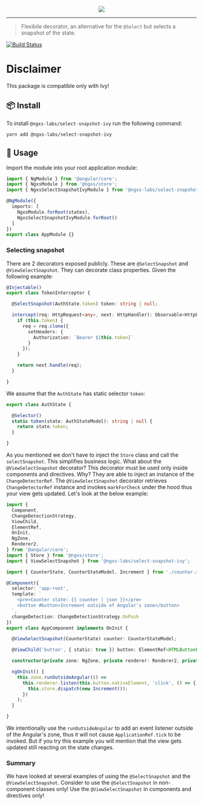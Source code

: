 <p align="center">
  <img src="https://raw.githubusercontent.com/ngxs-labs/emitter/master/docs/assets/logo.png">
</p>

---

> Flexibile decorator, an alternative for the `@Select` but selects a snapshot of the state.

[![Build Status](https://travis-ci.org/ngxs-labs/select-snapshot-ivy.svg?branch=master)](https://travis-ci.org/ngxs-labs/select-snapshot-ivy)

# Disclaimer

This package is compatible only with Ivy!

## 📦 Install

To install `@ngxs-labs/select-snapshot-ivy` run the following command:

```console
yarn add @ngxs-labs/select-snapshot-ivy
```

## 🔨 Usage

Import the module into your root application module:

```typescript
import { NgModule } from '@angular/core';
import { NgxsModule } from '@ngxs/store';
import { NgxsSelectSnapshotIvyModule } from '@ngxs-labs/select-snapshot-ivy';

@NgModule({
  imports: [
    NgxsModule.forRoot(states),
    NgxsSelectSnapshotIvyModule.forRoot()
  ]
})
export class AppModule {}
```

### Selecting snapshot

There are 2 decorators exposed publicly. These are `@SelectSnapshot` and `@ViewSelectSnapshot`. They can decorate class properties. Given the following example:

```ts
@Injectable()
export class TokenInterceptor {

  @SelectSnapshot(AuthState.token) token: string | null;

  intercept(req: HttpRequest<any>, next: HttpHandler): Observable<HttpEvent<any>> {
    if (this.token) {
      req = req.clone({
        setHeaders: {
          Authorization: `Bearer ${this.token}`
        }
      });
    }

    return next.handle(req);
  }

}
```

We assume that the `AuthState` has static selector `token`:

```ts
export class AuthState {

  @Selector()
  static token(state: AuthStateModel): string | null {
    return state.token;
  }

}
```

As you mentioned we don't have to inject the `Store` class and call the `selectSnapshot`. This simplifies business logic. What about the `@ViewSelectSnapshot` decorator? This decorator must be used only inside components and directives. Why? They are able to inject an instance of the `ChangeDetectorRef`. The `@ViewSelectSnapshot` decorator retrieves `ChangeDetectorRef` instance and invokes `markForCheck` under the hood thus your view gets updated. Let's look at the below example:

```ts
import {
  Component,
  ChangeDetectionStrategy,
  ViewChild,
  ElementRef,
  OnInit,
  NgZone,
  Renderer2,
} from '@angular/core';
import { Store } from '@ngxs/store';
import { ViewSelectSnapshot } from '@ngxs-labs/select-snapshot-ivy';

import { CounterState, CounterStateModel, Increment } from './counter.state';

@Component({
  selector: 'app-root',
  template: `
    <pre>Counter state: {{ counter | json }}</pre>
    <button #button>Increment outside of Angular's zone</button>
  `,
  changeDetection: ChangeDetectionStrategy.OnPush
})
export class AppComponent implements OnInit {

  @ViewSelectSnapshot(CounterState) counter: CounterStateModel;

  @ViewChild('button', { static: true }) button: ElementRef<HTMLButtonElement>;

  constructor(private zone: NgZone, private renderer: Renderer2, private store: Store) {}

  ngOnInit() {
    this.zone.runOutsideAngular(() =>
      this.renderer.listen(this.button.nativeElement, 'click', () => {
        this.store.dispatch(new Increment());
      })
    );
  }

}
```

We intentionally use the `runOutsideAngular` to add an event listener outside of the Angular's zone, thus it will not cause `ApplicationRef.tick` to be invoked. But if you try this example you will mention that the view gets updated still reacting on the state changes.

### Summary

We have looked at several examples of using the `@SelectSnapshot` and the `@ViewSelectSnapshot`. Consider to use the `@SelectSnapshot` in non-component classes only! Use the `@ViewSelectSnapshot` in components and directives only!
